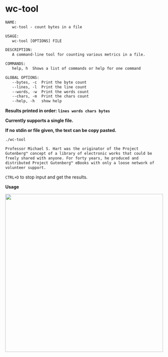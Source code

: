 # wc-tool

```txt
NAME:
   wc-tool - count bytes in a file

USAGE:
   wc-tool [OPTIONS] FILE

DESCRIPTION:
   A command-line tool for counting various metrics in a file.

COMMANDS:
   help, h  Shows a list of commands or help for one command

GLOBAL OPTIONS:
   --bytes, -c  Print the byte count
   --lines, -l  Print the line count
   --words, -w  Print the words count
   --chars, -m  Print the chars count
   --help, -h   show help
```

**Results printed in order: `lines words chars bytes`**

**Currently supports a single file.**

**If no stdin or file given, the text can be copy pasted.**
```bash
./wc-tool

Professor Michael S. Hart was the originator of the Project
Gutenberg™ concept of a library of electronic works that could be
freely shared with anyone. For forty years, he produced and
distributed Project Gutenberg™ eBooks with only a loose network of
volunteer support.
```
`CTRL+D` to stop input and get the results.

**Usage**

<a href="https://asciinema.org/a/608819?t=10" target="_blank"><img src="https://asciinema.org/a/608819.svg?t=10" width=500px/></a>
